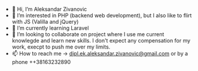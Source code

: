 - 👋 Hi, I’m Aleksandar Zivanovic
- 👀 I’m interested in PHP (backend web development), but I also like to flirt with JS (Valilla and jQuery)
- 🌱 I’m currently learning Laravel
- 💞️ I’m looking to collaborate on project where I use me current knowlegde and learn new skills. I don't expect any compensation for my work, execpt to push me over my limits.
- 📫 How to reach me -> dipl.ek.aleksandar.zivanovic@gmail.com or by a phone ++38163232890

<!---
aleksandar-zivanovic/aleksandar-zivanovic is a ✨ special ✨ repository because its `README.md` (this file) appears on your GitHub profile.
You can click the Preview link to take a look at your changes.
--->
